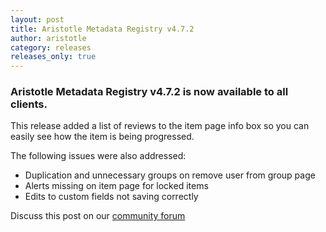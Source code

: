 ```yaml
---
layout: post
title: Aristotle Metadata Registry v4.7.2
author: aristotle
category: releases
releases_only: true
---
```


### Aristotle Metadata Registry v4.7.2 is now available to all clients.

This release added a list of reviews to the item page info box so you can easily see how the
item is being progressed.

The following issues were also addressed:
- Duplication and unnecessary groups on remove user from group page
- Alerts missing on item page for locked items
- Edits to custom fields not saving correctly

Discuss this post on our [community forum](https://community.aristotlemetadata.com/)
